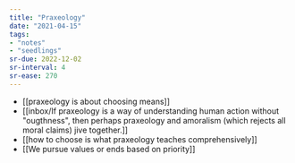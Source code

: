 ```yaml
---
title: "Praxeology"
date: "2021-04-15"
tags:
- "notes"
- "seedlings"
sr-due: 2022-12-02
sr-interval: 4
sr-ease: 270
---
```


- [[praxeology is about choosing means]]
- [[inbox/If praxeology is a way of understanding human action without "ougthness", then perhaps praxeology and amoralism (which rejects all moral claims) jive together.]]
- [[how to choose is what praxeology teaches comprehensively]]
- [[We pursue values or ends based on priority]]
